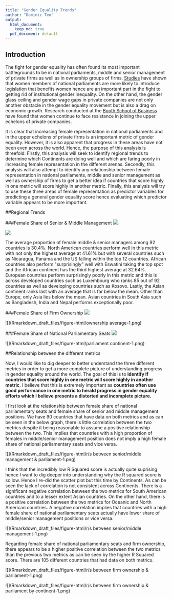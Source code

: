 ```yaml
---
title: "Gender Equality Trends"
author: "Dominic Teo"
output:
  html_document:
    keep_md: true
  pdf_document: default
---
```




## Introduction
The fight for gender equality has often found its most important battlegrounds to be in national parliaments, middle and senior management of private firms as well as in ownership groups of firms. [Studies]( https://www.vox.com/2016/7/27/12266378/electing-women-congress-hillary-clinton) have shown that women members of national parliaments are more likely to introduce legislation that benefits women hence are an important part in the fight to getting rid of institutional gender inequality. On the other hand, the gender glass ceiling and gender wage gaps in private companies are not only another obstacle in the gender equality movement but is also a drag on economic growth. Research conducted at the [Booth School of Business](https://www.sciencedaily.com/releases/2018/08/180822150812.htm) have found that women continue to face resistance in joining the upper echelons of private companies. 

It is clear that increasing female representation in national parliaments and in the upper echelons of private firms is an important metric of gender equality. However, it is also apparent that progress in these areas have not been even across the world. Hence, the purpose of this analysis is threefold: 
Firstly, this analysis will seek to identify regional trends to determine which Continents are doing well and which are faring poorly in increasing female representation in the different arenas. 
Secondly, this analysis will also attempt to identify any relationship between female representation in national parliaments, middle and senior management as well as ownership of firms to get a better idea if countries that score highly in one metric will score highly in another metric. 
Finally, this analysis will try to use these three areas of female representation as predictor variables for predicting a general gender equality score hence evaluating which predictor variable appears to be more important. 

##Regional Trends 



###Female Share of Senior & Middle Management
![](Rmarkdown_draft_files/figure-html/pressure-1.png)<!-- -->


![](Rmarkdown_draft_files/figure-html/senior_average-1.png)<!-- -->


The average proportion of female middle & senior managers among 92 countries is 30.4%. North American countries perform well in this metric with not only the highest average at 41.61% but with several countries such as Nicaragua, Panama and the US falling within the top 12 countries. African countries also perform "surprisingly" well with Eswatini taking the top spot and the African continent has the third highest average at 32.64%. European countries perform surprisingly poorly in this metric and this is across developed countries such as Luxembourg who ranks 85 out of 92 countries as well as developing countries such as Kosovo. Lastly, the Asian continent ranks last with an average that is far below the mean. Other than Europe, only Asia lies below the mean. Asian countries in South Asia such as Bangladesh, India and Nepal performs exceptionally poor. 


###Female Share of Firm Ownership
![](Rmarkdown_draft_files/figure-html/ownership-1.png)<!-- -->



![](Rmarkdown_draft_files/figure-html/ownership average-1.png)<!-- -->

###Female Share of National Parliamentary Seats
![](Rmarkdown_draft_files/figure-html/parliament-1.png)<!-- -->

![](Rmarkdown_draft_files/figure-html/parliament continent-1.png)<!-- -->


##Relationship between the different metrics

Now, I would like to dig deeper to better understand the three different metrics in order to get a more complete picture of understanding progress in gender equality around the world. The goal of this is to **identify if countries that score highly in one metric will score highly in another metric**. I believe that this is extremely important as **countries often use good performance in one metric to herald progress in gender equality efforts which I believe presents a distorted and incomplete picture.**

I first look at the relationship between female share of national parliamentary seats and female share of senior and middle management positions. We have 90 countries that have data on both metrics and as can be seen in the below graph, there is little correlation between the two metrics despite it being reasonable to assume a positive relationship between the two. This implies that countries with a high proportion of females in middle/senior management position does not imply a high female share of national parliamentary seats and vice versa. 

![](Rmarkdown_draft_files/figure-html/r/s between senior/middle management & parliament-1.png)<!-- -->

I think that the incredibly low R Squared score is actually quite suprising hence I want to dig deeper into understanding why the R squared score is so low. Hence I re-did the scatter plot but this time by Continents. As can be seen the lack of correlation is not consistent across Continents. There is a significant negative correlation between the two metrics for South American countries and to a lesser extent Asian countries. On the other hand, there is a positive correlation between the two metrics for Oceanic and North American countries. A negative correlation implies that countries with a high female share of national parliamentary seats actually have lower share of middle/senior management positions or vice versa. 

![](Rmarkdown_draft_files/figure-html/r/s between senior/middle management-1.png)<!-- -->

Regarding female share of national parliamentary seats and firm ownership, there appears to be a higher positive correlation between the two metrics than the previous two metrics as can be seen by the higher R Squared score. There are 105 different countries that had data on both metrics.

![](Rmarkdown_draft_files/figure-html/r/s between firm ownership & parliament-1.png)<!-- -->

![](Rmarkdown_draft_files/figure-html/r/s between firm ownership & parliament by continent-1.png)<!-- -->
